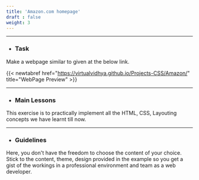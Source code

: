 ```yaml
---
title: 'Amazon.com homepage'
draft : false
weight: 3
---
```


---

- ### Task

Make a webpage similar to given at the below link. 

{{< newtabref  href="https://virtualvidhya.github.io/Projects-CSS/Amazon/" title="WebPage Preview" >}}

---

- ### Main Lessons

This exercise is to practically implement all the HTML, CSS, Layouting concepts we have learnt till now.

---

- ### Guidelines

Here, you don't have the freedom to choose the content of your choice. Stick to the content, theme, design provided in the example so you get a gist of the workings in a professional environment and team as a web developer.